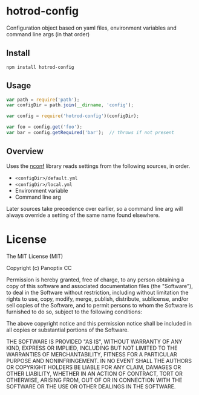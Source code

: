 hotrod-config
=============

Configuration object based on yaml files, environment variables and command line args (in that order)
   
## Install

```
npm install hotrod-config
```

## Usage

```js
var path = require('path');
var configDir = path.join(__dirname, 'config');

var config = require('hotrod-config')(configDir);

var foo = config.get('foo');
var bar = config.getRequired('bar');  // throws if not present
```

## Overview

Uses the [nconf](https://github.com/indexzero/nconf) library reads settings from the following sources, in order.

* `<configDir>/default.yml`
* `<configDir>/local.yml`
* Environment variable
* Command line arg

Later sources take precedence over earlier, so a command line arg will always override a setting of the same name 
found elsewhere.

# License

The MIT License (MIT)

Copyright (c) Panoptix CC

Permission is hereby granted, free of charge, to any person obtaining a copy
of this software and associated documentation files (the "Software"), to deal
in the Software without restriction, including without limitation the rights
to use, copy, modify, merge, publish, distribute, sublicense, and/or sell
copies of the Software, and to permit persons to whom the Software is
furnished to do so, subject to the following conditions:

The above copyright notice and this permission notice shall be included in
all copies or substantial portions of the Software.

THE SOFTWARE IS PROVIDED "AS IS", WITHOUT WARRANTY OF ANY KIND, EXPRESS OR
IMPLIED, INCLUDING BUT NOT LIMITED TO THE WARRANTIES OF MERCHANTABILITY,
FITNESS FOR A PARTICULAR PURPOSE AND NONINFRINGEMENT. IN NO EVENT SHALL THE
AUTHORS OR COPYRIGHT HOLDERS BE LIABLE FOR ANY CLAIM, DAMAGES OR OTHER
LIABILITY, WHETHER IN AN ACTION OF CONTRACT, TORT OR OTHERWISE, ARISING FROM,
OUT OF OR IN CONNECTION WITH THE SOFTWARE OR THE USE OR OTHER DEALINGS IN
THE SOFTWARE.
